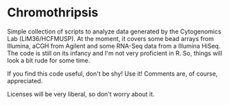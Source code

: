 ﻿Chromothripsis
==============

Simple collection of scripts to analyze data generated by the Cytogenomics Lab
(LIM36/HCFMUSP). At the moment, it covers some bead arrays from Illumina, aCGH
from Agilent and some RNA-Seq data from a Illumina HiSeq. The code is still on
its infancy and I'm not very proficient in R. So, things will look a bit rude
for some time. 

If you find this code useful, don't be shy! Use it! Comments are, of course,
appreciated. 

Licenses will be very liberal, so don't worry about it.
